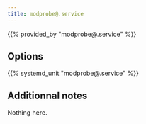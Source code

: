 ```yaml
---
title: modprobe@.service
---
```


{{% provided_by "modprobe@.service" %}}

## Options

{{% systemd_unit "modprobe@.service" %}}

## Additionnal notes

Nothing here.
